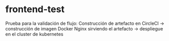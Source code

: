 # frontend-test
Prueba para la validación de flujo: Construcción de artefacto en CircleCI -> construcción de imagen Docker Nginx sirviendo el artefacto -> despliegue en el cluster de kubernetes
